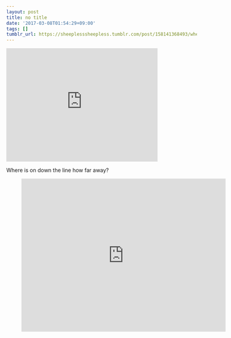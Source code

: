 ```yaml
---
layout: post
title: no title
date: '2017-03-08T01:54:29+09:00'
tags: []
tumblr_url: https://sheeplesssheepless.tumblr.com/post/158141368493/where-is-on-down-the-line-how-far-away
---
```

<iframe width="400" height="300" id="youtube_iframe" src="https://www.youtube.com/embed/09ypwCN9FDc?feature=oembed&amp;enablejsapi=1&amp;origin=https://safe.txmblr.com&amp;wmode=opaque" frameborder="0" allow="accelerometer; autoplay; encrypted-media; gyroscope; picture-in-picture" allowfullscreen></iframe>  

Where is on down the line how far away?

<figure class="tmblr-embed tmblr-full" data-provider="youtube" data-orig-width="459" data-orig-height="344" data-url="https%3A%2F%2Fyoutu.be%2FbrIogcMAXSQ"><iframe width="540" height="405" id="youtube_iframe" src="https://www.youtube.com/embed/brIogcMAXSQ?feature=oembed&amp;enablejsapi=1&amp;origin=https://safe.txmblr.com&amp;wmode=opaque" frameborder="0" allowfullscreen=""></iframe></figure>
